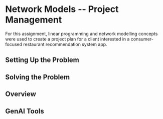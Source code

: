 # Network Models -- Project Management
For this assignment, linear programming and network modelling concepts were used to create a project plan for a client interested in a consumer-focused restaurant recommendation system app.

## Setting Up the Problem

## Solving the Problem

## Overview

## GenAI Tools
